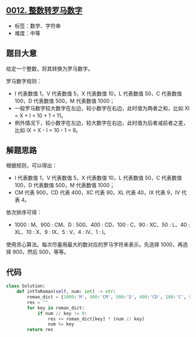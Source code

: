 ## [0012. 整数转罗马数字](https://leetcode-cn.com/problems/integer-to-roman/)

- 标签：数学、字符串
- 难度：中等

## 题目大意

给定一个整数，将其转换为罗马数字。

罗马数字规则：

- I 代表数值 1，V 代表数值 5，X 代表数值 10，L 代表数值 50，C 代表数值 100，D 代表数值 500，M 代表数值 1000；
- 一般罗马数字较大数字在左边，较小数字在右边，此时值为两者之和，比如 XI = X + I = 10 + 1 = 11。
- 例外情况下，较小数字在左边，较大数字在右边，此时值为后者减前者之差，比如 IX = X - I = 10 - 1 = 9。

## 解题思路

根据规则，可以得出：

- I 代表数值 1，V 代表数值 5，X 代表数值 10，L 代表数值 50，C 代表数值 100，D 代表数值 500，M 代表数值 1000；
- CM 代表 900，CD 代表 400，XC 代表 90，XL 代表 40，IX 代表 9，IV 代表 4。

依次排序可得：

- 1000 : M、900 : CM、D : 500、400 : CD、100 : C、90 : XC、50 : L、40 : XL、10 : X、9 : IX、5 : V、4 : IV、1 : I。

使用贪心算法。每次尽量用最大的数对应的罗马字符来表示。先选择 1000，再选择 900，然后 500，等等。 

## 代码

```Python
class Solution:
    def intToRoman(self, num: int) -> str:
        roman_dict = {1000:'M', 900:'CM', 500:'D', 400:'CD', 100:'C', 90:'XC', 50:'L', 40:'XL', 10:'X', 9:'IX', 5:'V', 4:'IV', 1:'I'}
        res = ""
        for key in roman_dict:
            if num // key != 0:
                res += roman_dict[key] * (num // key)
                num %= key
        return res
```

